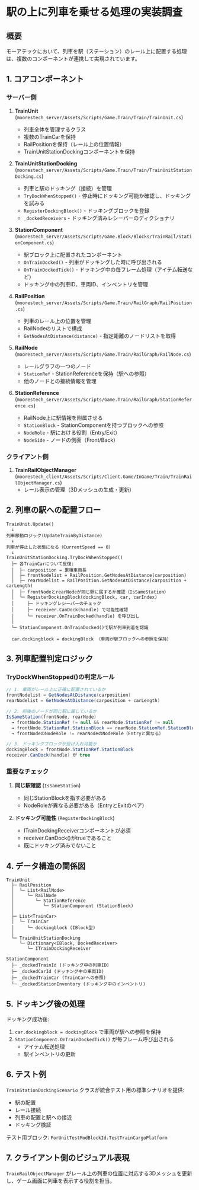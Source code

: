 # 駅の上に列車を乗せる処理の実装調査

## 概要
モーアテックにおいて、列車を駅（ステーション）のレール上に配置する処理は、複数のコンポーネントが連携して実現されています。

## 1. コアコンポーネント

### サーバー側
1. **TrainUnit** (`moorestech_server/Assets/Scripts/Game.Train/Train/TrainUnit.cs`)
   - 列車全体を管理するクラス
   - 複数のTrainCarを保持
   - RailPositionを保持（レール上の位置情報）
   - TrainUnitStationDockingコンポーネントを保持

2. **TrainUnitStationDocking** (`moorestech_server/Assets/Scripts/Game.Train/Train/TrainUnitStationDocking.cs`)
   - 列車と駅のドッキング（接続）を管理
   - `TryDockWhenStopped()` - 停止時にドッキング可能か確認し、ドッキングを試みる
   - `RegisterDockingBlock()` - ドッキングブロックを登録
   - `_dockedReceivers` - ドッキング済みレシーバーのディクショナリ

3. **StationComponent** (`moorestech_server/Assets/Scripts/Game.Block/Blocks/TrainRail/StationComponent.cs`)
   - 駅ブロック上に配置されたコンポーネント
   - `OnTrainDocked()` - 列車がドッキングした時に呼び出される
   - `OnTrainDockedTick()` - ドッキング中の毎フレーム処理（アイテム転送など）
   - ドッキング中の列車ID、車両ID、インベントリを管理

4. **RailPosition** (`moorestech_server/Assets/Scripts/Game.Train/RailGraph/RailPosition.cs`)
   - 列車のレール上の位置を管理
   - RailNodeのリストで構成
   - `GetNodesAtDistance(distance)` - 指定距離のノードリストを取得

5. **RailNode** (`moorestech_server/Assets/Scripts/Game.Train/RailGraph/RailNode.cs`)
   - レールグラフの一つのノード
   - `StationRef` - StationReferenceを保持（駅への参照）
   - 他のノードとの接続情報を管理

6. **StationReference** (`moorestech_server/Assets/Scripts/Game.Train/RailGraph/StationReference.cs`)
   - RailNode上に駅情報を附属させる
   - `StationBlock` - StationComponentを持つブロックへの参照
   - `NodeRole` - 駅における役割（Entry/Exit）
   - `NodeSide` - ノードの側面（Front/Back）

### クライアント側
1. **TrainRailObjectManager** (`moorestech_client/Assets/Scripts/Client.Game/InGame/Train/TrainRailObjectManager.cs`)
   - レール表示の管理（3Dメッシュの生成・更新）

## 2. 列車の駅への配置フロー

```
TrainUnit.Update()
  ↓
列車移動ロジック(UpdateTrainByDistance)
  ↓
列車が停止した状態になる（CurrentSpeed == 0）
  ↓
TrainUnitStationDocking.TryDockWhenStopped()
  ├─ 各TrainCarについて反復:
  │  ├─ carposition = 累積車両長
  │  ├─ frontNodelist = RailPosition.GetNodesAtDistance(carposition)
  │  ├─ rearNodelist = RailPosition.GetNodesAtDistance(carposition + carLength)
  │  ├─ frontNodeとrearNodeが同じ駅に属するか確認（IsSameStation）
  │  └─ RegisterDockingBlock(dockingBlock, car, carIndex)
  │     ├─ ドッキングレシーバーのチェック
  │     ├─ receiver.CanDock(handle) で可能性確認
  │     └─ receiver.OnTrainDocked(handle) を呼び出し
  │
  └─ StationComponent.OnTrainDocked()で駅が列車到着を認識

  car.dockingblock = dockingBlock （車両が駅ブロックへの参照を保持）
```

## 3. 列車配置判定ロジック

### TryDockWhenStopped()の判定ルール

```csharp
// 1. 車両がレール上に正確に配置されているか
frontNodelist = GetNodesAtDistance(carposition)
rearNodelist = GetNodesAtDistance(carposition + carLength)

// 2. 前後のノードが同じ駅に属しているか
IsSameStation(frontNode, rearNode)
  → frontNode.StationRef != null && rearNode.StationRef != null
  → frontNode.StationRef.StationBlock == rearNode.StationRef.StationBlock
  → frontNodeのNodeRole != rearNodeのNodeRole（Entryと異なる）

// 3. ドッキングブロックが受け入れ可能か
dockingBlock = frontNode.StationRef.StationBlock
receiver.CanDock(handle) が true
```

### 重要なチェック

1. **同じ駅確認** (`IsSameStation`)
   - 同じStationBlockを指す必要がある
   - NodeRoleが異なる必要がある（EntryとExitのペア）

2. **ドッキング可能性** (`RegisterDockingBlock`)
   - ITrainDockingReceiverコンポーネントが必須
   - receiver.CanDock()がtrueであること
   - 既にドッキング済みでないこと

## 4. データ構造の関係図

```
TrainUnit
  ├─ RailPosition
  │  └─ List<RailNode>
  │     └─ RailNode
  │        └─ StationReference
  │           └─ StationComponent (StationBlock)
  │
  ├─ List<TrainCar>
  │  └─ TrainCar
  │     └─ dockingblock (IBlock型)
  │
  └─ TrainUnitStationDocking
     └─ Dictionary<IBlock, DockedReceiver>
        └─ ITrainDockingReceiver

StationComponent
  ├─ _dockedTrainId (ドッキング中の列車ID)
  ├─ _dockedCarId (ドッキング中の車両ID)
  ├─ _dockedTrainCar (TrainCarへの参照)
  └─ _dockedStationInventory (ドッキング中のインベントリ)
```

## 5. ドッキング後の処理

ドッキング成功後:
1. `car.dockingblock = dockingBlock` で車両が駅への参照を保持
2. `StationComponent.OnTrainDockedTick()` が毎フレーム呼び出される
   - アイテム転送処理
   - 駅インベントリの更新

## 6. テスト例

`TrainStationDockingScenario` クラスが統合テスト用の標準シナリオを提供:
- 駅の配置
- レール接続
- 列車の配置と駅への接近
- ドッキング検証

テスト用ブロック: `ForUnitTestModBlockId.TestTrainCargoPlatform`

## 7. クライアント側のビジュアル表現

`TrainRailObjectManager` がレール上の列車の位置に対応する3Dメッシュを更新し、ゲーム画面に列車を表示する役割を担当。